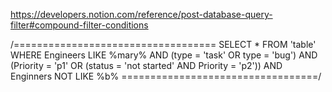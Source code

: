https://developers.notion.com/reference/post-database-query-filter#compound-filter-conditions

/===================================
SELECT *
FROM 'table'
WHERE Engineers LIKE %mary%
  AND (type = 'task'
    OR type = 'bug')
  AND (Priority = 'p1'
    OR (status = 'not started' AND Priority = 'p2'))
  AND Enginners NOT LIKE %b%
  ==================================/
